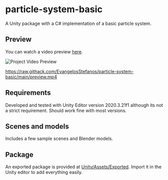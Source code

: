 # particle-system-basic
  A Unity package with a C# implementation of a basic particle system.

## Preview
  You can watch a video preview [here]().
  
  ![Project Video Preview](.gif)

  https://raw.githack.com/EvangelosStefanos/particle-system-basic/main/preview.mp4

## Requirements
  Developed and tested with Unity Editor version 2020.3.21f1 although its not a strict requirement. Should work fine with most versions.

## Scenes and models
  Includes a few sample scenes and Blender models.

## Package
  An exported package is provided at [Unity/Assets/Exported](Unity/Assets/Exported). Import it in the Unity editor to add everything easily.
